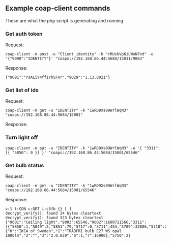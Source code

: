 ## Example coap-client commands

These are what the php script is generating and running.

### Get auth token

Request:

    coap-client -m post -u "Client_identity" -k "rRUskVp6iLWoN7nd" -e '{"9090":"IDENTITY"}' "coaps://192.168.86.44:5684/15011/9063"
    
Response:

    {"9091":"rsALiY4ffIYh5FXr","9029":"1.13.0021"}

### Get list of ids

Request:

    coap-client -m get -u "IDENTITY" -k "1wRD9Xs09WrlWqN3" "coaps://192.168.86.44:5684/15001"

Response:

### Turn light off

    coap-client -m put -u "IDENTITY" -k "1wRD9Xs09WrlWqN3" -e '{ "3311": [{ "5850": 0 }] }' "coaps://192.168.86.44:5684/15001/65546"

### Get bulb status
    
Request:
    
    coap-client -m get -u "IDENTITY" -k "1wRD9Xs09WrlWqN3" "coaps://192.168.86.44:5684/15001/65546"
   
Response: 

```
v:1 t:CON c:GET i:c5fb {} [ ]
decrypt_verify(): found 24 bytes cleartext
decrypt_verify(): found 323 bytes cleartext
{"9001":"Ceiling light","9003":65546,"9002":1600711566,"3311":[{"5850":1,"5849":2,"5851":79,"5717":0,"5711":454,"5709":32886,"5710":27217,"5706":"efd275","9003":0}],"9020":1615878625,"9019":1,"9054":0,"3":{"0":"IKEA of Sweden","1":"TRADFRI bulb E27 WS opal 1000lm","2":"","3":"2.0.029","6":1,"7":16900},"5750":2}
```
